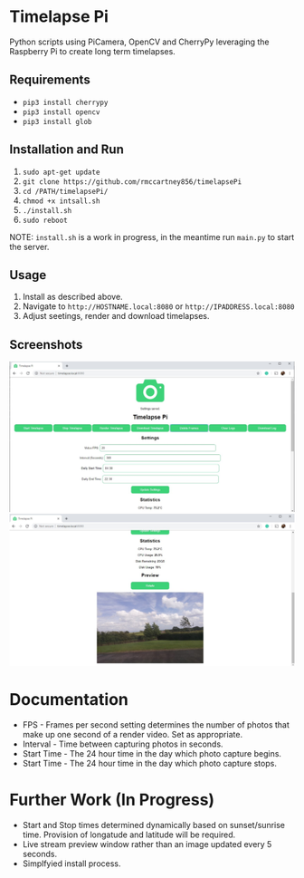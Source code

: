# Timelapse Pi

Python scripts using PiCamera, OpenCV and CherryPy leveraging the Raspberry Pi to create long term timelapses.

## Requirements

* `pip3 install cherrypy`
* `pip3 install opencv`
* `pip3 install glob`

## Installation and Run

1. `sudo apt-get update`
2. `git clone https://github.com/rmccartney856/timelapsePi`
3.  `cd /PATH/timelapsePi/`
4. `chmod +x intsall.sh`
5. `./install.sh`
6. `sudo reboot`

NOTE: `install.sh` is a work in progress, in the meantime run `main.py` to start the server.

## Usage

1. Install as described above.
2. Navigate to `http://HOSTNAME.local:8080` or `http://IPADDRESS.local:8080`
3. Adjust seetings, render and download timelapses.

## Screenshots

![Screenshot of Interface](https://github.com/rmccartney856/timelapsePi/blob/master/media/webScreenshot1.jpg)
![Screenshot of Interface](https://github.com/rmccartney856/timelapsePi/blob/master/media/webScreenshot2.jpg)

# Documentation

* FPS - Frames per second setting determines the number of photos that make up one second of a render video. Set as appropriate.
* Interval - Time between capturing photos in seconds.
* Start Time - The 24 hour time in the day which photo capture begins.
* Start Time - The 24 hour time in the day which photo capture stops.

# Further Work (In Progress)

* Start and Stop times determined dynamically based on sunset/sunrise time. Provision of longatude and latitude will be required.
* Live stream preview window rather than an image updated every 5 seconds.
* Simplfyied install process.